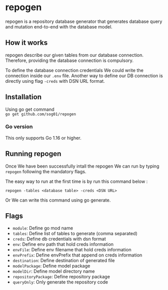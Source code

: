 # repogen 
repogen is a repository database generator that generates database query and mutation end-to-end with the database model.

## How it works
repogen describe our given tables from our database connection. Therefore, providing the database connection is compulsory.

To define the database connection credentials We could write the connection inside our `.env` file. Another way to define our DB connection is directly using flag `-creds` with DSN URL format.

## Installation

Using go get command  
```go get github.com/sog01/repogen```

### Go version
This only supports Go 1.16 or higher.

## Running repogen
Once We have been successfully intall the repogen We can run by typing `repogen` following the mandatory flags.

The easy way to run at the first time is by run this command below :
```
repogen -tables <database table> -creds <DSN URL>
```
Or We can write this command using go generate.

## Flags

- `module`: Define go mod name
- `tables`: Define list of tables to generate (comma separated)
- `creds`: Define db credentials with dsn format
- `env`: Define env path that hold creds information
- `envFile`: Define env filename that hold creds information
- `envPrefix`: Define envPrefix that append on creds information
- `destination`: Define destination of generated file
- `modelPackage`: Define model package
- `modelDir`: Define model directory name
- `repositoryPackage`: Define repository package
- `queryOnly`: Only generate the repository code